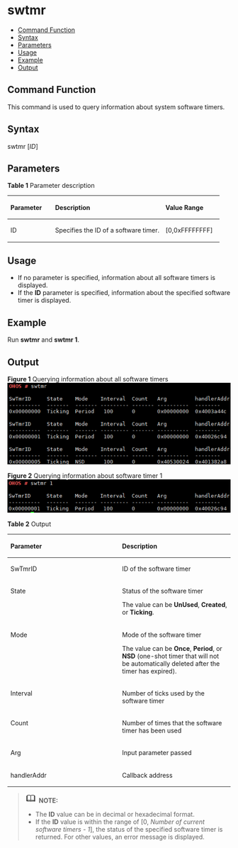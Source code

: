 # swtmr<a name="EN-US_TOPIC_0000001133846478"></a>

-   [Command Function](#section166171064814)
-   [Syntax](#section424011111682)
-   [Parameters](#section1268410459465)
-   [Usage](#section169806213815)
-   [Example](#section16676026389)
-   [Output](#section1541991614710)

## Command Function<a name="section166171064814"></a>

This command is used to query information about system software timers.

## Syntax<a name="section424011111682"></a>

swtmr \[_ID_\]

## Parameters<a name="section1268410459465"></a>

**Table  1**  Parameter description

<a name="table517mcpsimp"></a>
<table><thead align="left"><tr id="row523mcpsimp"><th class="cellrowborder" valign="top" width="21%" id="mcps1.2.4.1.1"><p id="p525mcpsimp"><a name="p525mcpsimp"></a><a name="p525mcpsimp"></a>Parameter</p>
</th>
<th class="cellrowborder" valign="top" width="52%" id="mcps1.2.4.1.2"><p id="p527mcpsimp"><a name="p527mcpsimp"></a><a name="p527mcpsimp"></a>Description</p>
</th>
<th class="cellrowborder" valign="top" width="27%" id="mcps1.2.4.1.3"><p id="p529mcpsimp"><a name="p529mcpsimp"></a><a name="p529mcpsimp"></a>Value Range</p>
</th>
</tr>
</thead>
<tbody><tr id="row530mcpsimp"><td class="cellrowborder" valign="top" width="21%" headers="mcps1.2.4.1.1 "><p id="p532mcpsimp"><a name="p532mcpsimp"></a><a name="p532mcpsimp"></a>ID</p>
</td>
<td class="cellrowborder" valign="top" width="52%" headers="mcps1.2.4.1.2 "><p id="p534mcpsimp"><a name="p534mcpsimp"></a><a name="p534mcpsimp"></a>Specifies the ID of a software timer.</p>
</td>
<td class="cellrowborder" valign="top" width="27%" headers="mcps1.2.4.1.3 "><p id="p536mcpsimp"><a name="p536mcpsimp"></a><a name="p536mcpsimp"></a>[0,0xFFFFFFFF]</p>
</td>
</tr>
</tbody>
</table>

## Usage<a name="section169806213815"></a>

-   If no parameter is specified, information about all software timers is displayed.
-   If the  **ID**  parameter is specified, information about the specified software timer is displayed.

## Example<a name="section16676026389"></a>

Run  **swtmr**  and  **swtmr 1**.

## Output<a name="section1541991614710"></a>

**Figure  1**  Querying information about all software timers<a name="fig9860611451"></a>  
![](figure/querying-information-about-all-software-timers.png "querying-information-about-all-software-timers")

**Figure  2**  Querying information about software timer 1<a name="fig22051415124512"></a>  
![](figure/querying-information-about-software-timer-1.png "querying-information-about-software-timer-1")

**Table  2**  Output

<a name="table551mcpsimp"></a>
<table><thead align="left"><tr id="row556mcpsimp"><th class="cellrowborder" valign="top" width="50%" id="mcps1.2.3.1.1"><p id="p558mcpsimp"><a name="p558mcpsimp"></a><a name="p558mcpsimp"></a>Parameter</p>
</th>
<th class="cellrowborder" valign="top" width="50%" id="mcps1.2.3.1.2"><p id="p560mcpsimp"><a name="p560mcpsimp"></a><a name="p560mcpsimp"></a>Description</p>
</th>
</tr>
</thead>
<tbody><tr id="row561mcpsimp"><td class="cellrowborder" valign="top" width="50%" headers="mcps1.2.3.1.1 "><p id="p563mcpsimp"><a name="p563mcpsimp"></a><a name="p563mcpsimp"></a>SwTmrID</p>
</td>
<td class="cellrowborder" valign="top" width="50%" headers="mcps1.2.3.1.2 "><p id="p565mcpsimp"><a name="p565mcpsimp"></a><a name="p565mcpsimp"></a>ID of the software timer</p>
</td>
</tr>
<tr id="row566mcpsimp"><td class="cellrowborder" valign="top" width="50%" headers="mcps1.2.3.1.1 "><p id="p568mcpsimp"><a name="p568mcpsimp"></a><a name="p568mcpsimp"></a>State</p>
</td>
<td class="cellrowborder" valign="top" width="50%" headers="mcps1.2.3.1.2 "><p id="p570mcpsimp"><a name="p570mcpsimp"></a><a name="p570mcpsimp"></a>Status of the software timer</p>
<p id="p88402543474"><a name="p88402543474"></a><a name="p88402543474"></a>The value can be <strong id="b164905263633836"><a name="b164905263633836"></a><a name="b164905263633836"></a>UnUsed</strong>, <strong id="b138979237833836"><a name="b138979237833836"></a><a name="b138979237833836"></a>Created</strong>, or <strong id="b3849463233836"><a name="b3849463233836"></a><a name="b3849463233836"></a>Ticking</strong>.</p>
</td>
</tr>
<tr id="row571mcpsimp"><td class="cellrowborder" valign="top" width="50%" headers="mcps1.2.3.1.1 "><p id="p573mcpsimp"><a name="p573mcpsimp"></a><a name="p573mcpsimp"></a>Mode</p>
</td>
<td class="cellrowborder" valign="top" width="50%" headers="mcps1.2.3.1.2 "><p id="p575mcpsimp"><a name="p575mcpsimp"></a><a name="p575mcpsimp"></a>Mode of the software timer</p>
<p id="p657320204499"><a name="p657320204499"></a><a name="p657320204499"></a>The value can be <strong id="b201632419733836"><a name="b201632419733836"></a><a name="b201632419733836"></a>Once</strong>, <strong id="b45281151733836"><a name="b45281151733836"></a><a name="b45281151733836"></a>Period</strong>, or <strong id="b73443815433836"><a name="b73443815433836"></a><a name="b73443815433836"></a>NSD</strong> (one-shot timer that will not be automatically deleted after the timer has expired).</p>
</td>
</tr>
<tr id="row576mcpsimp"><td class="cellrowborder" valign="top" width="50%" headers="mcps1.2.3.1.1 "><p id="p578mcpsimp"><a name="p578mcpsimp"></a><a name="p578mcpsimp"></a>Interval</p>
</td>
<td class="cellrowborder" valign="top" width="50%" headers="mcps1.2.3.1.2 "><p id="p580mcpsimp"><a name="p580mcpsimp"></a><a name="p580mcpsimp"></a>Number of ticks used by the software timer</p>
</td>
</tr>
<tr id="row581mcpsimp"><td class="cellrowborder" valign="top" width="50%" headers="mcps1.2.3.1.1 "><p id="p583mcpsimp"><a name="p583mcpsimp"></a><a name="p583mcpsimp"></a>Count</p>
</td>
<td class="cellrowborder" valign="top" width="50%" headers="mcps1.2.3.1.2 "><p id="p585mcpsimp"><a name="p585mcpsimp"></a><a name="p585mcpsimp"></a>Number of times that the software timer has been used</p>
</td>
</tr>
<tr id="row586mcpsimp"><td class="cellrowborder" valign="top" width="50%" headers="mcps1.2.3.1.1 "><p id="p588mcpsimp"><a name="p588mcpsimp"></a><a name="p588mcpsimp"></a>Arg</p>
</td>
<td class="cellrowborder" valign="top" width="50%" headers="mcps1.2.3.1.2 "><p id="p590mcpsimp"><a name="p590mcpsimp"></a><a name="p590mcpsimp"></a>Input parameter passed</p>
</td>
</tr>
<tr id="row591mcpsimp"><td class="cellrowborder" valign="top" width="50%" headers="mcps1.2.3.1.1 "><p id="p593mcpsimp"><a name="p593mcpsimp"></a><a name="p593mcpsimp"></a>handlerAddr</p>
</td>
<td class="cellrowborder" valign="top" width="50%" headers="mcps1.2.3.1.2 "><p id="p595mcpsimp"><a name="p595mcpsimp"></a><a name="p595mcpsimp"></a>Callback address</p>
</td>
</tr>
</tbody>
</table>

>![](../public_sys-resources/icon-note.gif) **NOTE:** 
>-   The  **ID**  value can be in decimal or hexadecimal format.
>-   If the  **ID**  value is within the range of \[0,  _Number of current software timers - 1_\], the status of the specified software timer is returned. For other values, an error message is displayed.

